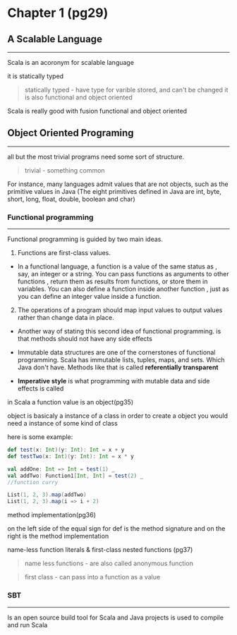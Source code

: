 
# Chapter 1 (pg29)

## A Scalable Language
---
Scala is an acoronym for scalable language

it is statically typed 
> statically typed - have type for varible stored, and can't be changed
it is also functional and object oriented

Scala is really good with fusion functional and object oriented 

## Object Oriented Programing
---

all but the most trivial programs need some sort of structure.

>trivial - something common 

For instance, many languages admit values that are not objects, such as the primitive values in Java
(The eight primitives defined in Java are int, byte, short, long, float, double, boolean and char)

### Functional programming
---

Functional programming is guided by two main ideas.

1) Functions are first-class values.

* In a functional language, a function is a value of the same status as
, say, an integer or a string. 
You can pass functions as arguments to other functions
, return them as results from functions, or store them in variables.
You can also define a function inside another function
, just as you can define an integer value inside a function.

2) The operations of a program should map input values to output values 
rather than change data in place.

* Another way of stating this second idea of functional programming.
is that methods should not have any side effects

* Immutable data structures are one of the cornerstones of functional programming.
Scala has immutable lists, tuples, maps, and sets. Which Java don't have.
Methods like that is called **referentially transparent**

* **Imperative style** is what programming with mutable data and side effects is called

in Scala a function value is an object(pg35)

object is basicaly a instance of a class
in order to create a object you would need a instance of some kind of class

here is some example:

```scala
def test(x: Int)(y: Int): Int = x + y
def testTwo(x: Int)(y: Int): Int = x * y

val addOne: Int => Int = test(1) _
val addTwo: Function1[Int, Int] = test(2) _
//function curry

List(1, 2, 3).map(addTwo)
List(1, 2, 3).map(i => i + 2)
```

method implementation(pg36)

on the left side of the equal sign for def is the method signature
and on the right is the method implementation

name-less function literals & 
first-class nested functions (pg37)

>name less functions - are also called anonymous function

>first class - can pass into a function as a value

### SBT
---

Is an open source build tool for Scala and Java projects
is used to compile and run Scala